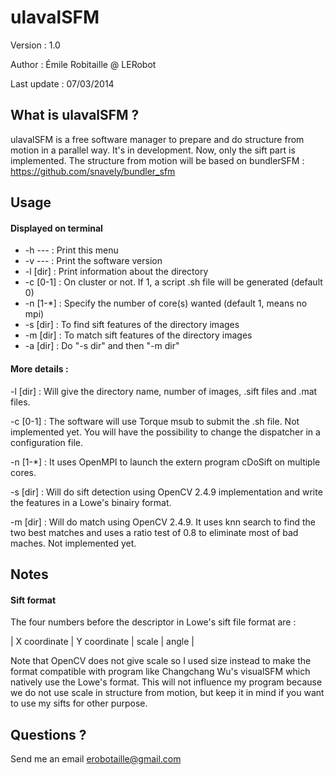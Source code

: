 ulavalSFM
=========

Version : 1.0

Author : Émile Robitaille @ LERobot

Last update : 07/03/2014

What is ulavalSFM ?
-------------------

ulavalSFM is a free software manager to prepare and do structure from motion in a parallel way. It's in development. Now, only the sift part is implemented. The structure from motion will be based on bundlerSFM : https://github.com/snavely/bundler_sfm 

Usage
-----

#### Displayed on terminal

* -h  ---      : Print this menu
* -v  ---      : Print the software version
* -l [dir]     : Print information about the directory
* -c [0-1]     : On cluster or not. If 1, a script .sh file will be generated (default 0)
* -n [1-*]     : Specify the number of core(s) wanted (default 1, means no mpi)
* -s [dir]     : To find sift features of the directory images
* -m [dir]     : To match sift features of the directory images
* -a [dir]     : Do "-s dir" and then "-m dir"

#### More details :

-l [dir] : Will give the directory name, number of images, .sift files and .mat files.

-c [0-1] : The software will use Torque msub to submit the .sh file. Not implemented yet. You will have the possibility to change the dispatcher in a configuration file.

-n [1-*] : It uses OpenMPI to launch the extern program cDoSift on multiple cores.

-s [dir] : Will do sift detection using OpenCV 2.4.9 implementation and write the features in a Lowe's binairy format.

-m [dir] : Will do match using OpenCV 2.4.9. It uses knn search to find the two best matches and uses a ratio test of 0.8 to eliminate most of bad maches. Not implemented yet.

Notes
-----

#### Sift format

The four numbers before the descriptor in Lowe's sift file format are : 

| X coordinate | Y coordinate | scale | angle |

Note that OpenCV does not give scale so I used size instead to make the format compatible with program like Changchang Wu's visualSFM which natively use the Lowe's format. This will not influence my program because we do not use scale in structure from motion, but keep it in mind if you want to use my sifts for other purpose. 

Questions ? 
-----------

Send me an email
erobotaille@gmail.com









